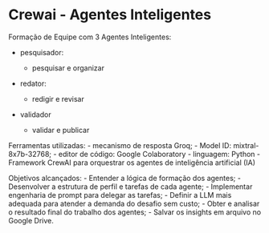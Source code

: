 <h1>Crewai - Agentes Inteligentes</h1>

Formação de Equipe com 3 Agentes Inteligentes:

- pesquisador:
	- pesquisar e organizar

- redator:
	- redigir e revisar

- validador
	- validar e publicar


Ferramentas utilizadas:
	- mecanismo de resposta Groq;
	- Model ID: mixtral-8x7b-32768;
	- editor de código: Google Colaboratory
	- linguagem: Python
	- Framework CrewAI para orquestrar os agentes de inteligência artificial (IA)


Objetivos alcançados:
	- Entender a lógica de formação dos agentes;
	- Desenvolver a estrutura de perfil e tarefas de cada agente;
	- Implementar engenharia de prompt para delegar as tarefas; 
	- Definir a LLM mais adequada para atender a demanda do desafio sem custo;
	- Obter e analisar o resultado final do trabalho dos agentes;
	- Salvar os insights em arquivo no Google Drive.